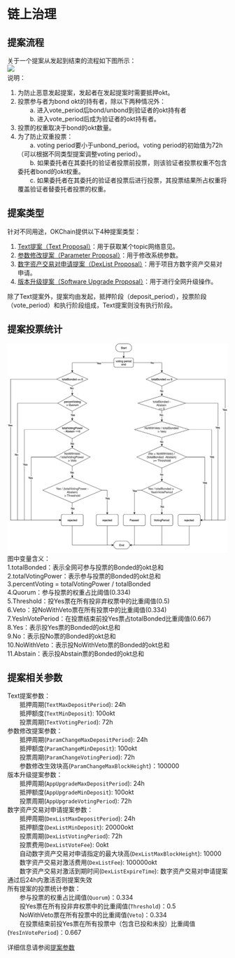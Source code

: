 # 链上治理

## 提案流程

关于一个提案从发起到结束的流程如下图所示：   
![](/img/OKChainProposal.png)   
说明：   
1. 为防止恶意发起提案，发起者在发起提案时需要抵押okt。   
2. 投票参与者为bond okt的持有者，除以下两种情况外：   
&emsp;&emsp;a. 进入vote_period后bond/unbond到验证者的okt持有者   
&emsp;&emsp;b. 进入vote_period后成为验证者的okt持有者。   
3. 投票的权重取决于bond的okt数量。   
4. 为了防止双重投票：   
&emsp;&emsp;a. voting period要小于unbond_period。voting period的初始值为72h（可以根据不同类型提案调整voting period）。   
&emsp;&emsp;b. 如果委托者在其委托的验证者投票前投票，则该验证者投票权重不包含委托者bond的okt权重。   
&emsp;&emsp;c. 如果委托者在其委托的验证者投票后进行投票，其投票结果所占权重将覆盖验证者替委托者投票的权重。   

## 提案类型
针对不同用途，OKChain提供以下4种提案类型：   
1. [Text提案（Text Proposal）](../governance/text.md)：用于获取某个topic网络意见。   
2. [参数修改提案（Parameter Proposal）](../governance/parameter.md)：用于修改系统参数。   
3. [数字资产交易对申请提案（DexList Proposal）](../governance/dexlist.md)：用于项目方数字资产交易对申请。   
4. [版本升级提案（Software Upgrade Proposal）](../governance/upgrade.md)：用于进行全网升级操作。   

除了Text提案外，提案均由发起，抵押阶段（deposit_period），投票阶段（vote_period）和执行阶段组成，Text提案则没有执行阶段。

## 提案投票统计
![](/img/gov-tally.png) 
图中变量含义：   
1.totalBonded：表示全网可参与投票的Bonded的okt总和   
2.totalVotingPower：表示参与投票的Bonded的okt总和   
3.percentVoting = totalVotingPower / totalBonded   
4.Quorum：参与投票的权重占比阈值(0.334)   
5.Threshold：投Yes票在所有投非弃权票中的比重阈值(0.5)   
6.Veto：投NoWithVeto票在所有投票中的比重阈值(0.334)   
7.YesInVotePeriod：在投票结束前投Yes票占totalBonded比重阈值(0.667)   
8.Yes：表示投Yes票的Bonded的okt总和   
9.No：表示投No票的Bonded的okt总和   
10.NoWithVeto：表示投NoWithVeto票的Bonded的okt总和   
11.Abstain：表示投Abstain票的Bonded的okt总和 

## 提案相关参数
Text提案参数：  
&emsp;&emsp;抵押周期(`TextMaxDepositPeriod`): 24h   
&emsp;&emsp;抵押额度(`TextMinDeposit`): 100okt  
&emsp;&emsp;投票周期(`TextVotingPeriod`): 72h   
参数修改提案参数：   
&emsp;&emsp;抵押周期(`ParamChangeMaxDepositPeriod`): 24h   
&emsp;&emsp;抵押额度(`ParamChangeMinDeposit`): 100okt  
&emsp;&emsp;投票周期(`ParamChangeVotingPeriod`): 72h   
&emsp;&emsp;参数修改生效块高(`ParamChangeMaxBlockHeight`)：100000    
版本升级提案参数：   
&emsp;&emsp;抵押周期(`AppUpgradeMaxDepositPeriod`): 24h   
&emsp;&emsp;抵押额度(`AppUpgradeMinDeposit`): 100okt   
&emsp;&emsp;投票周期(`AppUpgradeVotingPeriod`): 72h   
数字资产交易对申请提案参数：    
&emsp;&emsp;抵押周期(`DexListMaxDepositPeriod`): 24h   
&emsp;&emsp;抵押额度(`DexListMinDeposit`): 20000okt   
&emsp;&emsp;投票周期(`DexListVotingPeriod`): 72h   
&emsp;&emsp;投票费用(`DexListVoteFee`): 0okt  
&emsp;&emsp;自动数字资产交易对申请指定的最大块高(`DexListMaxBlockHeight`): 10000   
&emsp;&emsp;数字资产交易对激活费用(`DexListFee`): 100000okt   
&emsp;&emsp;数字资产交易对激活到期时间(`DexListExpireTime`): 数字资产交易对申请提案通过后24h内激活否则提案失效     
所有提案的投票统计参数：   
&emsp;&emsp;参与投票的权重占比阈值(`Quorum`)：0.334   
&emsp;&emsp;投Yes票在所有投非弃权票中的比重阈值(`Threshold`)：0.5   
&emsp;&emsp;NoWithVeto票在所有投票中的比重阈值(`Veto`)：0.334  
&emsp;&emsp;在投票结束前投Yes票在所有投票中（包含已投和未投）比重阈值(`YesInVotePeriod`)：0.667

详细信息请参阅[提案参数](/governance/parameter.html#id1)
